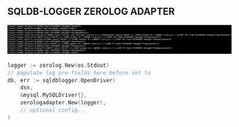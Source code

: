 ## SQLDB-LOGGER ZEROLOG ADAPTER

![stdout sample](./zerolog.jpg?raw=true "stdout output")

```go
logger := zerolog.New(os.Stdout)
// populate log pre-fields here before set to
db, err := sqldblogger.OpenDriver(
    dsn,
    &mysql.MySQLDriver{},
    zerologadapter.New(logger),
    // optional config...
)
```